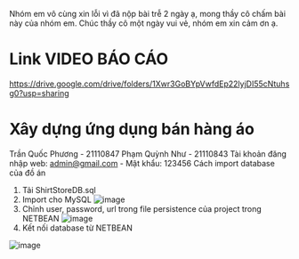 Nhóm em vô cùng xin lỗi vì đã nộp bài trễ 2 ngày ạ, mong thầy cô chấm bài này của nhóm em. 
Chúc thầy cô một ngày vui vẻ, nhóm em xin cảm ơn ạ. 
# Link VIDEO BÁO CÁO
https://drive.google.com/drive/folders/1Xwr3GoBYpVwfdEp22lyjDI55cNtuhsg0?usp=sharing
# Xây dựng ứng dụng bán hàng áo
Trần Quốc Phương - 21110847
Phạm Quỳnh Như - 21110843
Tài khoản đăng nhập web: admin@gmail.com - Mật khẩu: 123456
Cách import database của đồ án
1. Tải ShirtStoreDB.sql
2. Import cho MySQL ![image](https://github.com/tqphuong3011/WEB-BAN-HANG-ONLINE/assets/122359573/e9c37676-3f25-441e-9deb-4330d0bc2efd)
3. Chỉnh user, password, url trong file persistence của project trong NETBEAN ![image](https://github.com/tqphuong3011/WEB-BAN-HANG-ONLINE/assets/122359573/24d399d6-0e11-4666-93d8-7b59b23682a9)
4. Kết nối database từ NETBEAN


![image](https://github.com/tqphuong3011/WEB-BAN-HANG-ONLINE/assets/122359573/7a421344-caaa-4532-bf54-420440af77a1)
